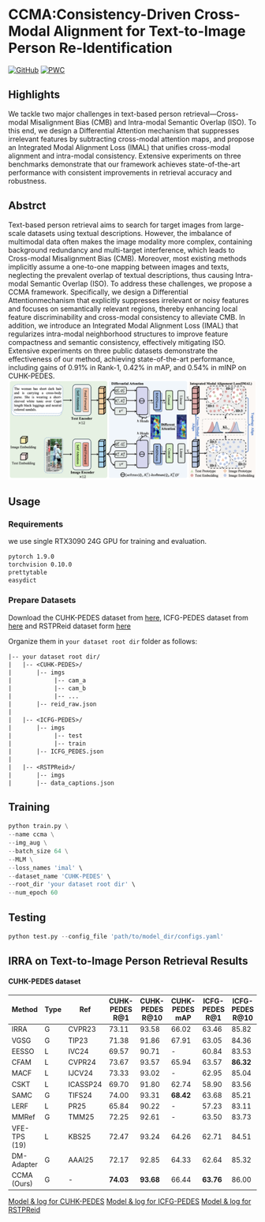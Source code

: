 # CCMA:Consistency-Driven Cross-Modal Alignment for Text-to-Image Person Re-Identification
[![GitHub](https://img.shields.io/badge/license-MIT-green)](https://github.com/anosorae/IRRA/blob/main/LICENSE) [![PWC](https://img.shields.io/endpoint.svg?url=https://paperswithcode.com/badge/cross-modal-implicit-relation-reasoning-and/nlp-based-person-retrival-on-cuhk-pedes)](https://paperswithcode.com/sota/nlp-based-person-retrival-on-cuhk-pedes?p=cross-modal-implicit-relation-reasoning-and)



## Highlights
We tackle two major challenges in text-based person retrieval—Cross-modal Misalignment Bias (CMB) and Intra-modal Semantic Overlap (ISO). To this end, we design a Differential Attention mechanism that suppresses irrelevant features by subtracting cross-modal attention maps, and propose an Integrated Modal Alignment Loss (IMAL) that unifies cross-modal alignment and intra-modal consistency. Extensive experiments on three benchmarks demonstrate that our framework achieves state-of-the-art performance with consistent improvements in retrieval accuracy and robustness.

## Abstrct
Text-based person retrieval aims to search for target images from large-scale datasets using textual descriptions.  However, the imbalance of multimodal data often makes the image modality more complex, containing background redundancy and multi-target interference, which leads to Cross-modal Misalignment Bias (CMB).  Moreover, most existing methods implicitly assume a one-to-one mapping between images and texts, neglecting the prevalent overlap of textual descriptions, thus causing Intra-modal Semantic Overlap (ISO). To address these challenges, we propose a CCMA framework.  Specifically, we design a Differential Attentionmechanism that explicitly suppresses irrelevant or noisy features and focuses on semantically relevant regions, thereby enhancing local feature discriminability and cross-modal consistency to alleviate CMB.  In addition, we introduce an Integrated Modal Alignment Loss (IMAL) that regularizes intra-modal neighborhood structures to improve feature compactness and semantic consistency, effectively mitigating ISO.  Extensive experiments on three public datasets demonstrate the effectiveness of our method, achieving state-of-the-art performance, including gains of 0.91% in Rank-1, 0.42% in mAP, and 0.54% in mINP on CUHK-PEDES.
![](images/architecture.png)
## Usage
### Requirements
we use single RTX3090 24G GPU for training and evaluation. 
```
pytorch 1.9.0
torchvision 0.10.0
prettytable
easydict
```

### Prepare Datasets
Download the CUHK-PEDES dataset from [here](https://github.com/ShuangLI59/Person-Search-with-Natural-Language-Description), ICFG-PEDES dataset from [here](https://github.com/zifyloo/SSAN) and RSTPReid dataset form [here](https://github.com/NjtechCVLab/RSTPReid-Dataset)

Organize them in `your dataset root dir` folder as follows:
```
|-- your dataset root dir/
|   |-- <CUHK-PEDES>/
|       |-- imgs
|            |-- cam_a
|            |-- cam_b
|            |-- ...
|       |-- reid_raw.json
|
|   |-- <ICFG-PEDES>/
|       |-- imgs
|            |-- test
|            |-- train 
|       |-- ICFG_PEDES.json
|
|   |-- <RSTPReid>/
|       |-- imgs
|       |-- data_captions.json
```


## Training

```python
python train.py \
--name ccma \
--img_aug \
--batch_size 64 \
--MLM \
--loss_names 'imal' \
--dataset_name 'CUHK-PEDES' \
--root_dir 'your dataset root dir' \
--num_epoch 60
```

## Testing

```python
python test.py --config_file 'path/to/model_dir/configs.yaml'
```

## IRRA on Text-to-Image Person Retrieval Results
#### CUHK-PEDES dataset
| Method      | Type | Ref     | CUHK-PEDES R@1 | CUHK-PEDES R@10 | CUHK-PEDES mAP | ICFG-PEDES R@1 | ICFG-PEDES R@10 | ICFG-PEDES mAP | RSTPReid R@1 | RSTPReid R@10 | RSTPReid mAP |
|-------------|------|---------|----------------|-----------------|----------------|----------------|-----------------|----------------|--------------|---------------|--------------|
| IRRA  | G    | CVPR23  | 73.11          | 93.58           | 66.02          | 63.46          | 85.82           | 38.06          | 60.20        | 88.20         | 47.17        |
| VGSG   | G    | TIP23   | 71.38          | 91.86           | 67.91          | 63.05          | 84.36           | -              | -            | -             | -            |
| EESSO | L    | IVC24   | 69.57          | 90.71           | -              | 60.84          | 83.53           | -              | 53.15        | 83.55         | -            |
| CFAM | L    | CVPR24  | 73.67          | 93.57           | 65.94          | 63.57          | **86.32**       | 38.34          | 60.51        | 89.71         | 47.64        |
| MACF | L    | IJCV24  | 73.33          | 93.02           | -              | 62.95          | 85.04           | -              | -            | -             | -            |
| CSKT | L    | ICASSP24| 69.70          | 91.80           | 62.74          | 58.90          | 83.56           | 33.87          | 57.75        | 88.35         | 46.43        |
| SAMC | G    | TIFS24  | 74.00   | 93.31           | **68.42**      | 63.68          | 85.21           | 42.21          | 60.80        | 89.00         | **49.67**    |
| LERF | L    | PR25    | 65.84          | 90.22           | -              | 57.23          | 83.11           | -              | 46.75        | 81.60         | -            |
| MMRef | G    | TMM25   | 72.25          | 92.61           | -              | 63.50          | 83.73           | -              | 56.20        | 85.80         | -            |
| VFE-TPS (19)| L    | KBS25   | 72.47          | 93.24           | 64.26          | 62.71          | 84.51           | **43.08**      | 59.25        | 88.85         | 45.96        |
| DM-Adapter | G  | AAAI25  | 72.17          | 92.85           | 64.33          | 62.64          | 85.32           | 36.50          | 60.00        | 87.90         | 47.37        |
| CCMA (Ours) | G    | -       | **74.03**      | **93.68**       | 66.44          | **63.76**      | 86.00           | 38.30          | **60.80**    | **89.00**     | 47.90        |

[Model & log for CUHK-PEDES](https://drive.google.com/file/d/1jTubHy5420VITUStPXr0P0uQDK93Gf09/view)
[Model & log for ICFG-PEDES](https://drive.google.com/file/d/1K43tbLqu_yAxeNBKAqoTcuug3meubxfx/view?usp=sharing)
[Model & log for RSTPReid](https://drive.google.com/file/d/1UWbRqA0G0ubtzhyHvzP11jbDpXtCg_Fp/view?usp=sharing)


